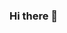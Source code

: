 ### Hi there 👋

<!--
**Anoop072001/Anoop072001** is a ✨ _special_ ✨ repository because its `README.md` (this file) appears on your GitHub profile.

Here are some ideas to get you started:

- 🔭 I’m currently working on Flutter ...
- 🌱 I’m currently learning Flutter,Python ...
- 👯 I’m looking to collaborate on Flutter ...
- 🤔 I’m looking for help with Flutter, C and Python ...
- 💬 Ask me about C,Python,Flutter ...
- 📫 How to reach me: anoopsidhan777@gmail.com, https://www.linkedin.com/in/anoop-sidhan-71b1221a6
- 😄 Pronouns: ...
- ⚡ Fun fact: ...
-->
